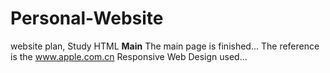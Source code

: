 # Personal-Website
website plan, Study HTML
**Main**
The main page is finished...
The reference is the www.apple.com.cn
Responsive Web Design used...

